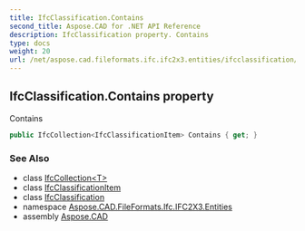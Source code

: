 ```yaml
---
title: IfcClassification.Contains
second_title: Aspose.CAD for .NET API Reference
description: IfcClassification property. Contains
type: docs
weight: 20
url: /net/aspose.cad.fileformats.ifc.ifc2x3.entities/ifcclassification/contains/
---
```

## IfcClassification.Contains property

Contains

```csharp
public IfcCollection<IfcClassificationItem> Contains { get; }
```

### See Also

* class [IfcCollection&lt;T&gt;](../../../aspose.cad.fileformats.ifc/ifccollection-1/)
* class [IfcClassificationItem](../../ifcclassificationitem/)
* class [IfcClassification](../)
* namespace [Aspose.CAD.FileFormats.Ifc.IFC2X3.Entities](../../ifcclassification/)
* assembly [Aspose.CAD](../../../)


